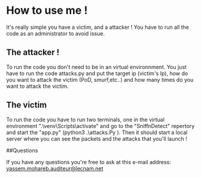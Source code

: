 # How to use me !

It's really simple you have a victim, and a attacker !
You have to run all the code as an administrator to avoid issue.


## The attacker !

To run the code you don't need to be in an virtual environnment. You just have to run the code attacks.py and put the target ip (victim's Ip), how do you want to attack the victim (PoD, smurf,etc..) and how many times do you want to attack the victim.


## The victim

To run the code you have to run two terminals, one in the virtual environment ".\venv\Scripts\activate" and go to the "SniffnDetect" repertory and start the "app.py" (python3 .\attacks.Py ). Then it should start a local server where you can see the packets and the attacks that you'll launch !


##Questions

If you have any questions you're free to ask at this e-mail address: yassem.mohareb.auditeur@lecnam.net
